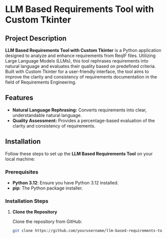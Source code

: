 # LLM Based Requirements Tool with Custom Tkinter

## Project Description

**LLM Based Requirements Tool with Custom Tkinter** is a Python application designed to analyze and enhance requirements from ReqIF files. Utilizing Large Language Models (LLMs), this tool rephrases requirements into natural language and evaluates their quality based on predefined criteria. Built with Custom Tkinter for a user-friendly interface, the tool aims to improve the clarity and consistency of requirements documentation in the field of Requirements Engineering.

## Features

- **Natural Language Rephrasing:** Converts requirements into clear, understandable natural language.
- **Quality Assessment:** Provides a percentage-based evaluation of the clarity and consistency of requirements.

## Installation

Follow these steps to set up the **LLM Based Requirements Tool** on your local machine:

### Prerequisites

- **Python 3.12**: Ensure you have Python 3.12 installed.
- **pip**: The Python package installer.

### Installation Steps

1. **Clone the Repository**

   Clone the repository from GitHub:

   ```sh
   git clone https://github.com/yourusername/llm-based-requirements-tool.git
